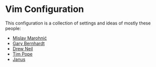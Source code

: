 # Vim Configuration

This configuration is a collection of settings and ideas of mostly these
people:

* [Mislav Marohnić](http://mislav.uniqpath.com/)
* [Gary Bernhardt](http://destroyallsoftware.com)
* [Drew Neil](http://vimcasts.org)
* [Tim Pope](http://tbaggery.com)
* [Janus](https://github.com/carlhuda/janus)


